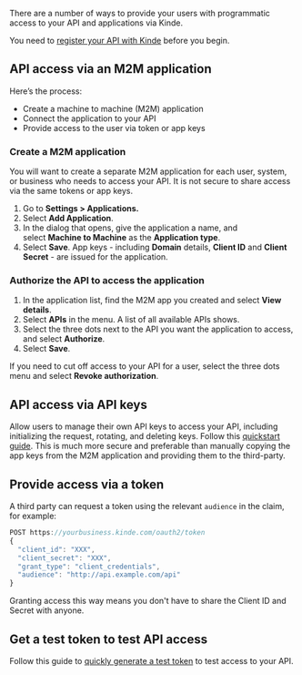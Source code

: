 
There are a number of ways to provide your users with programmatic access to your API and applications via Kinde.

You need to [register your API with Kinde](/developer-tools/your-apis/register-manage-apis/) before you begin.

## API access via an M2M application

Here’s the process:

- Create a machine to machine (M2M) application
- Connect the application to your API
- Provide access to the user via token or app keys

### Create a M2M application

You will want to create a separate M2M application for each user, system, or business who needs to access your API. It is not secure to share access via the same tokens or app keys.

1. Go to **Settings > Applications.**
2. Select **Add Application**.
3. In the dialog that opens, give the application a name, and select **Machine to Machine** as the **Application type**.
4. Select **Save**. App keys - including **Domain** details, **Client ID** and **Client Secret** - are issued for the application.

### Authorize the API to access the application

1. In the application list, find the M2M app you created and select **View details**.
2. Select **APIs** in the menu. A list of all available APIs shows.
3. Select the three dots next to the API you want the application to access, and select **Authorize**. 
4. Select **Save**.

If you need to cut off access to your API for a user, select the three dots menu and select **Revoke authorization**.

## API access via API keys

Allow users to manage their own API keys to access your API, including initializing the request, rotating, and deleting keys. Follow this [quickstart guide](/manage-your-apis/about-api-keys/api-keys-quick-start/). This is much more secure and preferable than manually copying the app keys from the M2M application and providing them to the third-party. 

## Provide access via a token

A third party can request a token using the relevant `audience` in the claim, for example:

```jsx
POST https://yourbusiness.kinde.com/oauth2/token
{
  "client_id": "XXX",
  "client_secret": "XXX",
  "grant_type": "client_credentials",
  "audience": "http://api.example.com/api"
}
```
Granting access this way means you don't have to share the Client ID and Secret with anyone.

## Get a test token to test API access

Follow this guide to [quickly generate a test token](/developer-tools/your-apis/test-token-from-kinde/) to test access to your API. 

